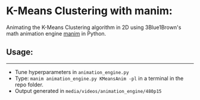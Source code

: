 # K-Means Clustering with manim:

Animating the K-Means Clustering algorithm in 2D using 3Blue1Brown's math animation engine [manim](https://github.com/3b1b/manim) in Python.

## Usage:
---
* Tune hyperparameters in ```animation_engine.py```
* Type: ```manim animation_engine.py KMeansAnim -pl``` in a terminal in the repo folder.
* Output generated in  ```media/videos/animation_engine/480p15```
